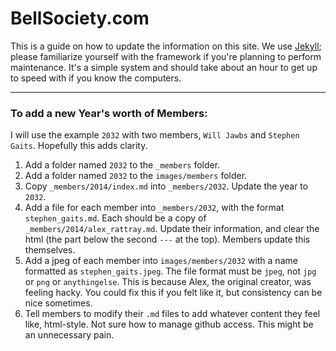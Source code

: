 
# BellSociety.com

This is a guide on how to update the information on this site. We use [Jekyll](http://jekyllrb.com/); please familiarize yourself with the framework if you're planning to perform maintenance. It's a simple system and should take about an hour to get up to speed with if you know the computers.

---

### To add a new Year's worth of Members:

I will use the example `2032` with two members, `Will Jawbs` and `Stephen Gaits`. Hopefully this adds clarity.

1. Add a folder named `2032` to the `_members` folder.
2. Add a folder named `2032` to the `images/members` folder.
3. Copy `_members/2014/index.md` into `_members/2032`. Update the year to `2032`.
4. Add a file for each member into `_members/2032`, with the format `stephen_gaits.md`. Each should be a copy of `_members/2014/alex_rattray.md`. Update their information, and clear the html (the part below the second `---` at the top). Members update this themselves.
5. Add a jpeg of each member into `images/members/2032` with a name formatted as `stephen_gaits.jpeg`. The file format must be `jpeg`, not `jpg` or `png` or `anythingelse`. This is because Alex, the original creator, was feeling hacky. You could fix this if you felt like it, but consistency can be nice sometimes.
6. Tell members to modify their `.md` files to add whatever content they feel like, html-style. Not sure how to manage github access. This might be an unnecessary pain.

